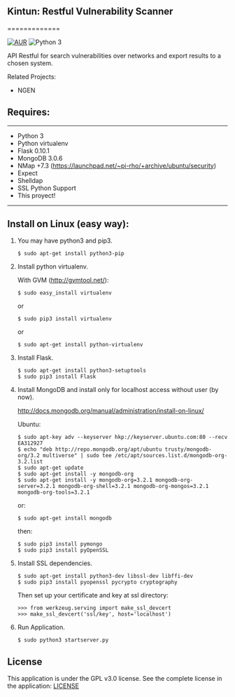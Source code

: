 Kintun: Restful Vulnerability Scanner
--------

=============

[![AUR](https://img.shields.io/aur/license/yaourt.svg?maxAge=2592000)](https://github.com/CERTUNLP/Kintun/blob/master/LICENSE)
![Python 3](http://img.shields.io/badge/python-3-blue.svg)

API Restful for search vulnerabilities over networks and export results to a chosen system.

Related Projects:

- NGEN

Requires:
--------

----

- Python 3
- Python virtualenv
- Flask 0.10.1
- MongoDB 3.0.6
- NMap +7.3 (https://launchpad.net/~pi-rho/+archive/ubuntu/security)
- Expect
- Shelldap
- SSL Python Support
- This proyect!

-----------


Install on Linux (easy way):
----------------


1. You may have python3 and pip3.

    ```
    $ sudo apt-get install python3-pip
    ```

2. Install python virtualenv.

    With GVM (http://gvmtool.net/):

    ```
    $ sudo easy_install virtualenv
    ```

    or

    ```
    $ sudo pip3 install virtualenv
    ```

    or

    ```
    $ sudo apt-get install python-virtualenv
    ```

3. Install Flask.

    ```
    $ sudo apt-get install python3-setuptools
    $ sudo pip3 install Flask
    ```

4. Install MongoDB and install only for localhost access without user (by now).

    http://docs.mongodb.org/manual/administration/install-on-linux/

    Ubuntu:
    ```
    $ sudo apt-key adv --keyserver hkp://keyserver.ubuntu.com:80 --recv EA312927
    $ echo "deb http://repo.mongodb.org/apt/ubuntu trusty/mongodb-org/3.2 multiverse" | sudo tee /etc/apt/sources.list.d/mongodb-org-3.2.list
    $ sudo apt-get update
    $ sudo apt-get install -y mongodb-org
    $ sudo apt-get install -y mongodb-org=3.2.1 mongodb-org-server=3.2.1 mongodb-org-shell=3.2.1 mongodb-org-mongos=3.2.1 mongodb-org-tools=3.2.1

    ```
    or:
    ```
    $ sudo apt-get install mongodb
    ```

    then:

    ```
    $ sudo pip3 install pymongo
    $ sudo pip3 install pyOpenSSL

    ```

5. Install SSL dependencies.

    ```
    $ sudo apt-get install python3-dev libssl-dev libffi-dev
    $ sudo pip3 install pyopenssl pycrypto cryptography
    ```
    Then set up your certificate and key at ssl directory:

    ```
    >>> from werkzeug.serving import make_ssl_devcert
    >>> make_ssl_devcert('ssl/key', host='localhost')
    ```

6. Run Application.

    ```
    $ sudo python3 startserver.py
    ```

License
-------

This application is under the GPL v3.0 license. See the complete license in the application:
[LICENSE](https://github.com/CERTUNLP/Kintun/blob/master/LICENSE)
